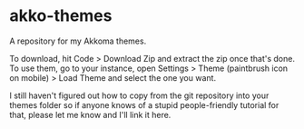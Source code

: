 # akko-themes
A repository for my Akkoma themes.

To download, hit Code > Download Zip and extract the zip once that's done.
To use them, go to your instance, open Settings > Theme (paintbrush icon on mobile) > Load Theme and select the one you want.

I still haven't figured out how to copy from the git repository into your themes folder so if anyone knows of a stupid people-friendly tutorial for that, please let me know and I'll link it here.
